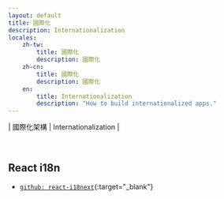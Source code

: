 ```yaml
---
layout: default
title: 國際化
description: Internationalization
locales:
    zh-tw:
        title: 國際化
        description: 國際化
    zh-cn:
        title: 國際化
        description: 國際化
    en:
        title: Internationalization
        description: "How to build internationalized apps."
---
```


<a name="zh-tw"></a>

| 國際化架構 | Internationalization |

<br>

## React i18n

* [`github: react-i18next`](https://github.com/i18next/react-i18next){:target="_blank"}
